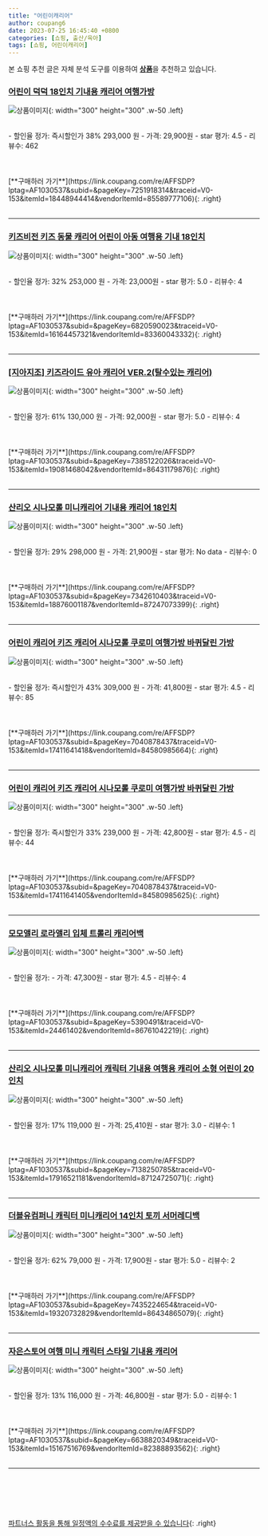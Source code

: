 ```yaml
---
title: "어린이캐리어"
author: coupang6
date: 2023-07-25 16:45:40 +0800
categories: [쇼핑, 출산/육아]
tags: [쇼핑, 어린이캐리어]
---
```


본 쇼핑 추천 글은 자체 분석 도구를 이용하여 [**상품**](https://link.coupang.com/a/bao1ui)을 추천하고 있습니다.

### [어린이 덕덕 18인치 기내용 캐리어 여행가방](https://link.coupang.com/re/AFFSDP?lptag=AF1030537&subid=&pageKey=7251918314&traceid=V0-153&itemId=18448944414&vendorItemId=85589777106)

![상품이미지](https://thumbnail6.coupangcdn.com/thumbnails/remote/230x230ex/image/vendor_inventory/b4c3/c4becb139737c469af7069fd62bbf8ce5ecb007f0aab51ec0410ae92b1f6.jpg){: width="300" height="300" .w-50 .left}


<br>
- 할인율 정가: 즉시할인가 38%  293,000   원
- 가격: 29,900원
- star 평가: 4.5
- 리뷰수: 462
<br>
<br>
<br>
<br>
[**구매하러 가기**](https://link.coupang.com/re/AFFSDP?lptag=AF1030537&subid=&pageKey=7251918314&traceid=V0-153&itemId=18448944414&vendorItemId=85589777106){: .right}
<br>
<br>

---

### [키즈비전 키즈 동물 캐리어 어린이 아동 여행용 기내 18인치](https://link.coupang.com/re/AFFSDP?lptag=AF1030537&subid=&pageKey=6820590023&traceid=V0-153&itemId=16164457321&vendorItemId=83360043332)

![상품이미지](https://thumbnail7.coupangcdn.com/thumbnails/remote/230x230ex/image/vendor_inventory/916b/cac7f253ef087712f8180412a30ec5b36a6102c8a64e07a58ee657b75c40.jpg){: width="300" height="300" .w-50 .left}


<br>
- 할인율 정가: 32%  253,000   원
- 가격: 23,000원
- star 평가: 5.0
- 리뷰수: 4
<br>
<br>
<br>
<br>
[**구매하러 가기**](https://link.coupang.com/re/AFFSDP?lptag=AF1030537&subid=&pageKey=6820590023&traceid=V0-153&itemId=16164457321&vendorItemId=83360043332){: .right}
<br>
<br>

---

### [[지아지조] 키즈라이드 유아 캐리어 VER.2(탈수있는 캐리어)](https://link.coupang.com/re/AFFSDP?lptag=AF1030537&subid=&pageKey=7385122026&traceid=V0-153&itemId=19081468042&vendorItemId=86431179876)

![상품이미지](https://thumbnail8.coupangcdn.com/thumbnails/remote/230x230ex/image/vendor_inventory/0257/f77027d93837b0e1538c29618cccf902345d23ffe3af48a0e9dd07c3178c.jpg){: width="300" height="300" .w-50 .left}


<br>
- 할인율 정가: 61%  130,000   원
- 가격: 92,000원
- star 평가: 5.0
- 리뷰수: 4
<br>
<br>
<br>
<br>
[**구매하러 가기**](https://link.coupang.com/re/AFFSDP?lptag=AF1030537&subid=&pageKey=7385122026&traceid=V0-153&itemId=19081468042&vendorItemId=86431179876){: .right}
<br>
<br>

---

### [산리오 시나모롤 미니캐리어 기내용 캐리어 18인치](https://link.coupang.com/re/AFFSDP?lptag=AF1030537&subid=&pageKey=7342610403&traceid=V0-153&itemId=18876001187&vendorItemId=87247073399)

![상품이미지](https://thumbnail8.coupangcdn.com/thumbnails/remote/230x230ex/image/vendor_inventory/bb97/f111b599bbd5815ea798f3d9769bc67b03875b70a7147a78852254b4134c.jpg){: width="300" height="300" .w-50 .left}


<br>
- 할인율 정가: 29%  298,000   원
- 가격: 21,900원
- star 평가: No data
- 리뷰수: 0
<br>
<br>
<br>
<br>
[**구매하러 가기**](https://link.coupang.com/re/AFFSDP?lptag=AF1030537&subid=&pageKey=7342610403&traceid=V0-153&itemId=18876001187&vendorItemId=87247073399){: .right}
<br>
<br>

---

### [어린이 캐리어 키즈 캐리어 시나모롤 쿠로미 여행가방 바퀴달린 가방](https://link.coupang.com/re/AFFSDP?lptag=AF1030537&subid=&pageKey=7040878437&traceid=V0-153&itemId=17411641418&vendorItemId=84580985664)

![상품이미지](https://thumbnail10.coupangcdn.com/thumbnails/remote/230x230ex/image/vendor_inventory/e048/12a7d508a4223e672c437dfb5f9e03ec48c5284514d2170c49afa08084e2.jpg){: width="300" height="300" .w-50 .left}


<br>
- 할인율 정가: 즉시할인가 43%  309,000   원
- 가격: 41,800원
- star 평가: 4.5
- 리뷰수: 85
<br>
<br>
<br>
<br>
[**구매하러 가기**](https://link.coupang.com/re/AFFSDP?lptag=AF1030537&subid=&pageKey=7040878437&traceid=V0-153&itemId=17411641418&vendorItemId=84580985664){: .right}
<br>
<br>

---

### [어린이 캐리어 키즈 캐리어 시나모롤 쿠로미 여행가방 바퀴달린 가방](https://link.coupang.com/re/AFFSDP?lptag=AF1030537&subid=&pageKey=7040878437&traceid=V0-153&itemId=17411641405&vendorItemId=84580985625)

![상품이미지](https://thumbnail8.coupangcdn.com/thumbnails/remote/230x230ex/image/vendor_inventory/41d8/bef0655c988b9b7cc6b4ac0a72d34a602baefcdec0e9993931fa1cce44d7.jpg){: width="300" height="300" .w-50 .left}


<br>
- 할인율 정가: 즉시할인가 33%  239,000   원
- 가격: 42,800원
- star 평가: 4.5
- 리뷰수: 44
<br>
<br>
<br>
<br>
[**구매하러 가기**](https://link.coupang.com/re/AFFSDP?lptag=AF1030537&subid=&pageKey=7040878437&traceid=V0-153&itemId=17411641405&vendorItemId=84580985625){: .right}
<br>
<br>

---

### [모모앨리 로라앨리 입체 트롤리 캐리어백](https://link.coupang.com/re/AFFSDP?lptag=AF1030537&subid=&pageKey=5390491&traceid=V0-153&itemId=24461402&vendorItemId=86761042219)

![상품이미지](https://thumbnail8.coupangcdn.com/thumbnails/remote/230x230ex/image/vendor_inventory/d118/63c44b8b61ac6e816c49bb9168ec50a766231f0910561c6db363d1f8421c.jpg){: width="300" height="300" .w-50 .left}


<br>
- 할인율 정가: 
- 가격: 47,300원
- star 평가: 4.5
- 리뷰수: 4
<br>
<br>
<br>
<br>
[**구매하러 가기**](https://link.coupang.com/re/AFFSDP?lptag=AF1030537&subid=&pageKey=5390491&traceid=V0-153&itemId=24461402&vendorItemId=86761042219){: .right}
<br>
<br>

---

### [산리오 시나모롤 미니캐리어 캐릭터 기내용 여행용 캐리어 소형 어린이 20 인치](https://link.coupang.com/re/AFFSDP?lptag=AF1030537&subid=&pageKey=7138250785&traceid=V0-153&itemId=17916521181&vendorItemId=87124725071)

![상품이미지](https://thumbnail10.coupangcdn.com/thumbnails/remote/230x230ex/image/vendor_inventory/f5ae/7ebe9991e1399b648887c530027659c98123316eedea1eac4552389ffd8f.jpg){: width="300" height="300" .w-50 .left}


<br>
- 할인율 정가: 17%  119,000   원
- 가격: 25,410원
- star 평가: 3.0
- 리뷰수: 1
<br>
<br>
<br>
<br>
[**구매하러 가기**](https://link.coupang.com/re/AFFSDP?lptag=AF1030537&subid=&pageKey=7138250785&traceid=V0-153&itemId=17916521181&vendorItemId=87124725071){: .right}
<br>
<br>

---

### [더블유컴퍼니 캐릭터 미니캐리어 14인치 토끼 서머레디백](https://link.coupang.com/re/AFFSDP?lptag=AF1030537&subid=&pageKey=7435224654&traceid=V0-153&itemId=19320732829&vendorItemId=86434865079)

![상품이미지](https://thumbnail8.coupangcdn.com/thumbnails/remote/230x230ex/image/vendor_inventory/7e1e/29d5b0b7f57c2db1481215ab2cb2db4ac9d59b232dc36dc0b2ae9656d918.jpg){: width="300" height="300" .w-50 .left}


<br>
- 할인율 정가: 62%  79,000   원
- 가격: 17,900원
- star 평가: 5.0
- 리뷰수: 2
<br>
<br>
<br>
<br>
[**구매하러 가기**](https://link.coupang.com/re/AFFSDP?lptag=AF1030537&subid=&pageKey=7435224654&traceid=V0-153&itemId=19320732829&vendorItemId=86434865079){: .right}
<br>
<br>

---

### [자은스토어 여행 미니 캐릭터 스타일 기내용 캐리어](https://link.coupang.com/re/AFFSDP?lptag=AF1030537&subid=&pageKey=6638820349&traceid=V0-153&itemId=15167516769&vendorItemId=82388893562)

![상품이미지](https://thumbnail8.coupangcdn.com/thumbnails/remote/230x230ex/image/rs_quotation_api/mlyaykkz/56e8000aee564e88a906f46c5935f684.jpg){: width="300" height="300" .w-50 .left}


<br>
- 할인율 정가: 13%  116,000   원
- 가격: 46,800원
- star 평가: 5.0
- 리뷰수: 1
<br>
<br>
<br>
<br>
[**구매하러 가기**](https://link.coupang.com/re/AFFSDP?lptag=AF1030537&subid=&pageKey=6638820349&traceid=V0-153&itemId=15167516769&vendorItemId=82388893562){: .right}
<br>
<br>

---
<br><br><br><br><br> [파트너스 활동을 통해 일정액의 수수료를 제공받을 수 있습니다](https://link.coupang.com/a/bao1ui){: .right}